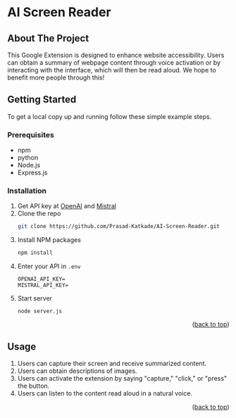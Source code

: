 # AI Screen Reader

## About The Project

This Google Extension is designed to enhance website accessibility. Users can obtain a summary of webpage content through voice activation or by interacting with the interface, which will then be read aloud. We hope to benefit more people through this!



<!-- GETTING STARTED -->
## Getting Started

To get a local copy up and running follow these simple example steps.

### Prerequisites

* npm
* python
* Node.js
* Express.js

### Installation


1. Get API key at [OpenAI](https://platform.openai.com/docs/quickstart) and [Mistral](https://docs.mistral.ai/getting-started/clients/)
2. Clone the repo
   ```sh
   git clone https://github.com/Prasad-Katkade/AI-Screen-Reader.git
   ```
3. Install NPM packages
   ```sh
   npm install
   ```
4. Enter your API in `.env`
   ```
   OPENAI_API_KEY=
   MISTRAL_API_KEY=
   ```
5. Start server
   ```
   node server.js
   ```

<p align="right">(<a href="#readme-top">back to top</a>)</p>



<!-- USAGE EXAMPLES -->
## Usage

1. Users can capture their screen and receive summarized content.
2. Users can obtain descriptions of images.
3. Users can activate the extension by saying "capture," "click," or "press" the button.
4. Users can listen to the content read aloud in a natural voice.

<p align="right">(<a href="#readme-top">back to top</a>)</p>

